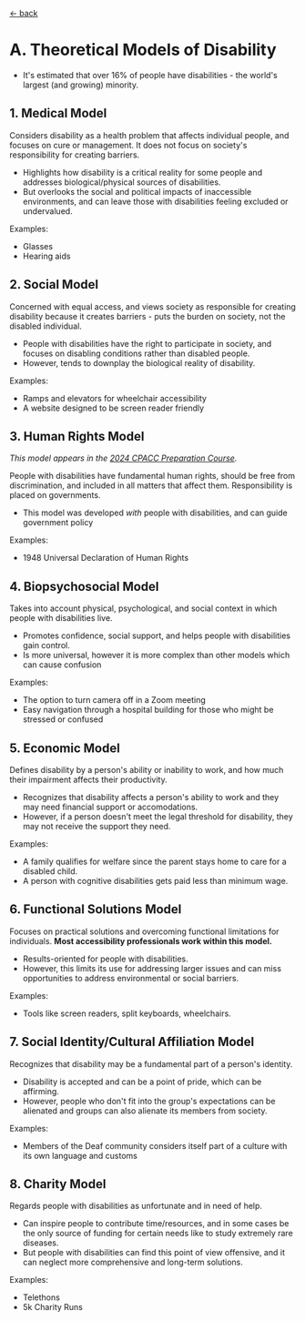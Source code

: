 [&larr; back](../index.md)

# A. Theoretical Models of Disability

* It's estimated that over 16% of people have disabilities - the world's largest (and growing) minority.

## 1. Medical Model
Considers disability as a health problem that affects individual people, and focuses on cure or management. It does not focus on society's responsibility for creating barriers.

* Highlights how disability is a critical reality for some people and addresses biological/physical sources of disabilities. 
* But overlooks the social and political impacts of inaccessible environments, and can leave those with disabilities feeling excluded or undervalued.

Examples:
* Glasses
* Hearing aids

## 2. Social Model
Concerned with equal access, and views society as responsible for creating disability because it creates barriers - puts the burden on society, not the disabled individual.

* People with disabilities have the right to participate in society, and focuses on disabling conditions rather than disabled people.
* However, tends to downplay the biological reality of disability.

Examples:
* Ramps and elevators for wheelchair accessibility
* A website designed to be screen reader friendly

## 3. Human Rights Model
*This model appears in the [2024 CPACC Preparation Course](https://iaap.edunext.io/courses/course-v1:IAAP+2024+2024/about).*

People with disabilities have fundamental human rights, should be free from discrimination, and included in all matters that affect them. Responsibility is placed on governments.

* This model was developed _with_ people with disabilities, and can guide government policy

Examples:
* 1948 Universal Declaration of Human Rights

## 4. Biopsychosocial Model
Takes into account physical, psychological, and social context in which people with disabilities live.

* Promotes confidence, social support, and helps people with disabilities gain control.
* Is more universal, however it is more complex than other models which can cause confusion

Examples:
* The option to turn camera off in a Zoom meeting
* Easy navigation through a hospital building for those who might be stressed or confused

## 5. Economic Model
Defines disability by a person's ability or inability to work, and how much their impairment affects their productivity. 

* Recognizes that disability affects a person's ability to work and they may need financial support or accomodations.
* However, if a person doesn't meet the legal threshold for disability, they may not receive the support they need.

Examples:
* A family qualifies for welfare since the parent stays home to care for a disabled child.
* A person with cognitive disabilities gets paid less than minimum wage.

## 6. Functional Solutions Model
Focuses on practical solutions and overcoming functional limitations for individuals. **Most accessibility professionals work within this model.**

* Results-oriented for people with disabilities.
* However, this limits its use for addressing larger issues and can miss opportunities to address environmental or social barriers.

Examples: 
* Tools like screen readers, split keyboards, wheelchairs.

## 7. Social Identity/Cultural Affiliation Model
Recognizes that disability may be a fundamental part of a person's identity.

* Disability is accepted and can be a point of pride, which can be affirming.
* However, people who don't fit into the group's expectations can be alienated and groups can also alienate its members from society.

Examples:
* Members of the Deaf community considers itself part of a culture with its own language and customs

## 8. Charity Model
Regards people with disabilities as unfortunate and in need of help.

* Can inspire people to contribute time/resources, and in some cases be the only source of funding for certain needs like to study extremely rare diseases.
* But people with disabilities can find this point of view offensive, and it can neglect more comprehensive and long-term solutions.

Examples:
* Telethons
* 5k Charity Runs
